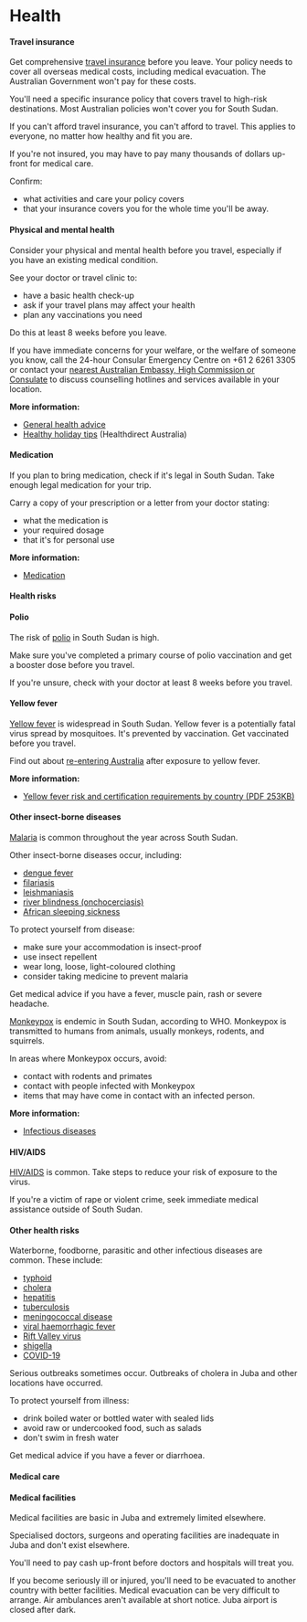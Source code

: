 # Health

#### Travel insurance

Get comprehensive [travel insurance](/before-you-go/the-basics/travel-insurance "Travel insurance") before you leave. Your policy needs to cover all overseas medical costs, including medical evacuation. The Australian Government won't pay for these costs.

You'll need a specific insurance policy that covers travel to high-risk destinations. Most Australian policies won't cover you for South Sudan.

If you can't afford travel insurance, you can't afford to travel. This applies to everyone, no matter how healthy and fit you are.

If you're not insured, you may have to pay many thousands of dollars up-front for medical care.

Confirm:

* what activities and care your policy covers
* that your insurance covers you for the whole time you'll be away.

#### Physical and mental health

Consider your physical and mental health before you travel, especially if you have an existing medical condition.

See your doctor or travel clinic to:

* have a basic health check-up
* ask if your travel plans may affect your health
* plan any vaccinations you need

Do this at least 8 weeks before you leave.

If you have immediate concerns for your welfare, or the welfare of someone you know, call the 24-hour Consular Emergency Centre on +61 2 6261 3305 or contact your [nearest Australian Embassy, High Commission or Consulate](https://www.dfat.gov.au/about-us/our-locations/missions/our-embassies-and-consulates-overseas) to discuss counselling hotlines and services available in your location.

**More information:**

* [General health advice](/before-you-go/health "Taking care of your health")
* [Healthy holiday tips](https://www.healthdirect.gov.au/healthy-holiday-tips-infographic) (Healthdirect Australia)

#### Medication

If you plan to bring medication, check if it's legal in South Sudan. Take enough legal medication for your trip.

Carry a copy of your prescription or a letter from your doctor stating:

* what the medication is
* your required dosage
* that it's for personal use

**More information:**

* [Medication](/before-you-go/health/medications "Medication and medical equipment")

#### Health risks

#### Polio

The risk of [polio](https://www.who.int/news-room/fact-sheets/detail/poliomyelitis) in South Sudan is high.

Make sure you've completed a primary course of polio vaccination and get a booster dose before you travel.

If you're unsure, check with your doctor at least 8 weeks before you travel.

#### Yellow fever

[Yellow fever](http://www.health.gov.au/yellowfever) is widespread in South Sudan. Yellow fever is a potentially fatal virus spread by mosquitoes. It's prevented by vaccination. Get vaccinated before you travel.

Find out about [re-entering Australia](http://www.health.gov.au/yellowfever) after exposure to yellow fever.

**More information:**

* [Yellow fever risk and certification requirements by country (PDF 253KB)](https://www.who.int/publications/m/item/countries-with-risk-of-yellow-fever-transmission-and-countries-requiring-yellow-fever-vaccination-(november-2022))

#### Other insect-borne diseases

[Malaria](https://www.who.int/news-room/fact-sheets/detail/malaria) is common throughout the year across South Sudan.

Other insect-borne diseases occur, including:

* [dengue fever](https://www.health.gov.au/diseases/dengue-virus-infection)
* [filariasis](https://www.who.int/news-room/fact-sheets/detail/lymphatic-filariasis)
* [leishmaniasis](https://www.who.int/news-room/fact-sheets/detail/leishmaniasis)
* [river blindness (onchocerciasis)](https://www.who.int/news-room/fact-sheets/detail/onchocerciasis)
* [African sleeping sickness](https://www.who.int/news-room/fact-sheets/detail/trypanosomiasis-human-african-(sleeping-sickness))

To protect yourself from disease:

* make sure your accommodation is insect-proof
* use insect repellent
* wear long, loose, light-coloured clothing
* consider taking medicine to prevent malaria

Get medical advice if you have a fever, muscle pain, rash or severe headache.

[Monkeypox](https://www.who.int/health-topics/monkeypox#tab=tab_1) is endemic in South Sudan, according to WHO. Monkeypox is transmitted to humans from animals, usually monkeys, rodents, and squirrels.

In areas where Monkeypox occurs, avoid:

* contact with rodents and primates
* contact with people infected with Monkeypox
* items that may have come in contact with an infected person.

**More information:**

* [Infectious diseases](/before-you-go/health/diseases "Infectious diseases")

#### HIV/AIDS

[HIV/AIDS](https://www.who.int/news-room/fact-sheets/detail/hiv-aids) is common. Take steps to reduce your risk of exposure to the virus.

If you're a victim of rape or violent crime, seek immediate medical assistance outside of South Sudan.

#### Other health risks

Waterborne, foodborne, parasitic and other infectious diseases are common. These include:

* [typhoid](https://www.who.int/immunization/diseases/typhoid/en/)
* [cholera](https://www.who.int/news-room/fact-sheets/detail/cholera)
* [hepatitis](https://www.who.int/hepatitis/en/)
* [tuberculosis](https://www.who.int/news-room/fact-sheets/detail/tuberculosis)
* [meningococcal disease](https://www.who.int/news-room/fact-sheets/detail/meningococcal-meningitis)
* [viral haemorrhagic fever](https://www.health.gov.au/diseases/viral-haemorrhagic-fever)
* [Rift Valley virus](https://www.who.int/news-room/fact-sheets/detail/rift-valley-fever)
* [shigella](https://www.cdc.gov/shigella/index.html)
* [COVID-19](https://www.health.gov.au/news/health-alerts/novel-coronavirus-2019-ncov-health-alert?utm_source=health.gov.au&utm_medium=redirect&utm_campaign=digital_transformation&utm_content=health-topics/novel-coronavirus-2019-ncov)

Serious outbreaks sometimes occur. Outbreaks of cholera in Juba and other locations have occurred.

To protect yourself from illness:

* drink boiled water or bottled water with sealed lids
* avoid raw or undercooked food, such as salads
* don't swim in fresh water

Get medical advice if you have a fever or diarrhoea.

#### Medical care

#### Medical facilities

Medical facilities are basic in Juba and extremely limited elsewhere.

Specialised doctors, surgeons and operating facilities are inadequate in Juba and don't exist elsewhere.

You'll need to pay cash up-front before doctors and hospitals will treat you.

If you become seriously ill or injured, you'll need to be evacuated to another country with better facilities. Medical evacuation can be very difficult to arrange. Air ambulances aren't available at short notice. Juba airport is closed after dark.